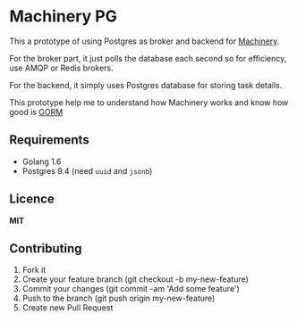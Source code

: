 # Machinery PG

This a prototype of using Postgres as broker and backend for [Machinery](https://github.com/RichardKnop/machinery).


For the broker part, it just polls the database each second so for efficiency, use AMQP or Redis brokers.

For the backend, it simply uses Postgres database for storing task details.


This prototype help me to understand how Machinery works and know how good is [GORM](https://github.com/jinzhu/gorm)

## Requirements

- Golang 1.6
- Postgres 9.4 (need `uuid` and `jsonb`)

## Licence

**MIT**

## Contributing

1. Fork it
2. Create your feature branch (git checkout -b my-new-feature)
3. Commit your changes (git commit -am 'Add some feature')
5. Push to the branch (git push origin my-new-feature)
6. Create new Pull Request
